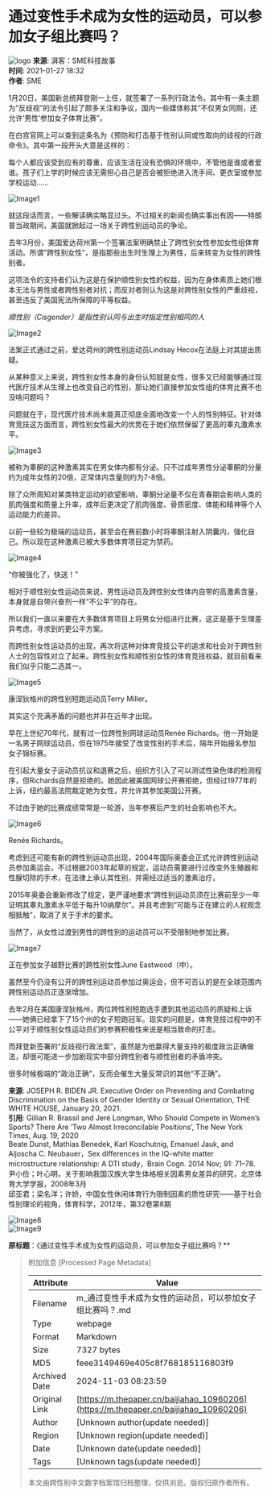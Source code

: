 # 通过变性手术成为女性的运动员，可以参加女子组比赛吗？

![logo](https://file.thepaper.cn/wap/v6/img/logo_wap_v3.png) 
**来源**: 湃客：SME科技故事  
**时间**: 2021-01-27 18:32  
**作者**: SME  

1月20日，美国新总统拜登刚一上任，就签署了一系列行政法令。其中有一条主题为“反歧视”的法令引起了颇多关注和争议，国内一些媒体称其“不仅男女同厕，还允许‘男性’参加女子体育比赛”。

在白宫官网上可以查到这条名为《预防和打击基于性别认同或性取向的歧视的行政命令》。其中第一段开头大意是这样的：

每个人都应该受到应有的尊重，应该生活在没有恐惧的环境中，不管他是谁或者爱谁。孩子们上学的时候应该无需担心自己是否会被拒绝进入洗手间、更衣室或参加学校运动……

![Image1](https://imagepphcloud.thepaper.cn/pph/image/110/850/325.jpg)

就这段话而言，一些解读确实略显过头。不过相关的新闻也确实事出有因——特朗普当政期间，美国就掀起过一场关于跨性别运动员的争论。

去年3月份，美国爱达荷州第一个签署法案明确禁止了跨性别女性参加女性组体育活动。所谓“跨性别女性”，是指那些出生时生理上为男性，后来转变为女性的跨性别者。

这项法令的支持者们认为这是在保护顺性别女性的权益，因为在身体素质上她们根本无法与男性或者跨性别者对抗；而反对者则认为这是对跨性别女性的严重歧视，甚至违反了美国宪法所保障的平等权益。

*顺性别（Cisgender）是指性别认同与出生时指定性别相同的人*

![Image2](https://imagepphcloud.thepaper.cn/pph/image/110/850/333.jpg)

法案正式通过之前，爱达荷州的跨性别运动员Lindsay Hecox在法庭上对其提出质疑。

从某种意义上来说，跨性别女性本身的身份认知就是女性，很多又已经能够通过现代医疗技术从生理上也改变自己的性别，那让她们直接参加女性组的体育比赛不也没啥问题吗？

问题就在于，现代医疗技术尚未能真正彻底全面地改变一个人的性别特征。针对体育竞技这方面而言，跨性别女性最大的优势在于她们依然保留了更高的睾丸激素水平。

![Image3](https://imagepphcloud.thepaper.cn/pph/image/110/850/336.jpg)

被称为睾酮的这种激素其实在男女体内都有分泌。只不过成年男性分泌睾酮的分量约为成年女性的20倍，正常体内含量则约为7-8倍。

除了众所周知对某类特定运动的欲望影响，睾酮分泌量不仅在青春期会影响人类的肌肉强度和质量上升率，成年后更决定了肌肉强度、骨质密度、体能和精神等个人运动能力的差异。

以前一些较为极端的运动员，甚至会在赛前数小时将睾酮注射入阴囊内，强化自己。所以现在这种激素已被大多数体育项目定为禁药。

![Image4](https://imagepphcloud.thepaper.cn/pph/image/110/850/346.jpg)

“你被强化了，快送！”

相对于顺性别女性运动员来说，男性运动员及跨性别女性体内自带的高激素含量，本身就是自带兴奋剂一样“不公平”的存在。

所以我们一直以来要在大多数体育项目上将男女分组进行比赛，这正是基于生理差异考虑，寻求到的更公平方案。

而跨性别女性运动员的出现，再次将这种对体育竞技公平的追求和社会对于跨性别人士的包容性对立了起来。跨性别女性和顺性别女性的体育竞技权益，就目前看来我们似乎只能二选其一。

![Image5](https://imagepphcloud.thepaper.cn/pph/image/110/850/351.jpg)

康涅狄格州的跨性别短跑运动员Terry Miller。

其实这个充满矛盾的问题也并非在近年才出现。

早在上世纪70年代，就有过一位跨性别网球运动员Renée Richards。他一开始是一名男子网球运动员，但在1975年接受了改变性别的手术后，隔年开始报名参加女子锦标赛。

在引起大量女子运动员抗议和退赛之后，组织方引入了可以测试性染色体的检测程序，但Richards自然是拒绝的。她因此被美国网球公开赛拒绝，但经过1977年的上诉，纽约最高法院裁定她为女性，并允许其参加美国公开赛。

不过由于她的比赛成绩常常是一轮游，当年参赛后产生的社会影响也不大。

![Image6](https://imagepphcloud.thepaper.cn/pph/image/110/850/353.jpg)

Renée Richards。

考虑到还可能有新的跨性别运动员出现，2004年国际奥委会正式允许跨性别运动员参加奥运会。不过根据2003年起草的规定，运动员需要进行过改变外生殖器和性腺切除的手术，在法律上承认其性别，并需经过适当的激素治疗。

2015年奥委会重新修改了规定，更严谨地要求“跨性别运动员须在比赛前至少一年证明其睾丸激素水平低于每升10纳摩尔”。并且考虑到“可能与正在建立的人权观念相抵触”，取消了关于手术的要求。

当然了，从女性过渡到男性的跨性别的运动员可以不受限制地参加比赛。

![Image7](https://imagepphcloud.thepaper.cn/pph/image/110/850/360.jpg)

正在参加女子越野比赛的跨性别女性June Eastwood（中）。

虽然至今仍没有公开的跨性别运动员参加过奥运会，但不可否认的是在全球范围内跨性别运动员正逐渐增加。

去年2月在美国康涅狄格州，两位跨性别短跑选手遭到其他运动员的质疑和上诉——她俩已经拿下了15个州的女子短跑冠军。现实的问题是，体育竞技过程中的不公平对于顺性别女性运动员们的参赛积极性来说是相当致命的打击。

而拜登新签署的“反歧视行政法案”，虽然是为他赢得大量支持的极度政治正确做法，却很可能进一步加剧现实中部分跨性别者与顺性别者的矛盾冲突。

很多时候极端的“政治正确”，反而会催生大量反常识的其他“不正确”。

**来源**: JOSEPH R. BIDEN JR. Executive Order on Preventing and Combating Discrimination on the Basis of Gender Identity or Sexual Orientation, THE WHITE HOUSE, January 20, 2021.  
**引用**: Gillian R. Brassil and Jeré Longman, Who Should Compete in Women’s Sports? There Are ‘Two Almost Irreconcilable Positions’, The New York Times, Aug. 19, 2020   
Beate Dunst, Mathias Benedek, Karl Koschutnig, Emanuel Jauk, and Aljoscha C. Neubauer，Sex differences in the IQ-white matter microstructure relationship: A DTI study，Brain Cogn. 2014 Nov; 91: 71–78.  
尹小俭；叶心明，关于影响我国汉族大学生体格相关因素男女差异的研究，北京体育大学学报，2008年3月  
邱亚君；梁名洋；许娇，中国女性休闲体育行为限制因素的质性研究——基于社会性别理论的视角，体育科学，2012年，第32卷第8期  

![Image8](https://imagepphcloud.thepaper.cn/pph/image/110/850/383.gif)  
![Image9](https://imagepphcloud.thepaper.cn/pph/image/110/850/387.gif)  

**原标题**：《通过变性手术成为女性的运动员，可以参加女子组比赛吗？**  

> 附加信息 [Processed Page Metadata]
>
> | Attribute       | Value                                  |
> |-----------------|----------------------------------------|
> | Filename        | m_通过变性手术成为女性的运动员，可以参加女子组比赛吗？.md                             |
> | Type            | webpage                                 |
> | Format          | Markdown                               |
> | Size            | 7327 bytes                           |
> | MD5             | feee3149469e405c8f768185116803f9                                  |
> | Archived Date   | 2024-11-03 08:23:59                             |
> | Original Link   | [https://m.thepaper.cn/baijiahao_10960206](https://m.thepaper.cn/baijiahao_10960206)                         |
> | Author          | [Unknown author(update needed)]                              |
> | Region          | [Unknown region(update needed)]                              |
> | Date            | [Unknown date(update needed)]                                 |
> | Tags            | [Unknown tags(update needed)]                                 |
>
> 本文由跨性别中文数字档案馆归档整理，仅供浏览。版权归原作者所有。
>